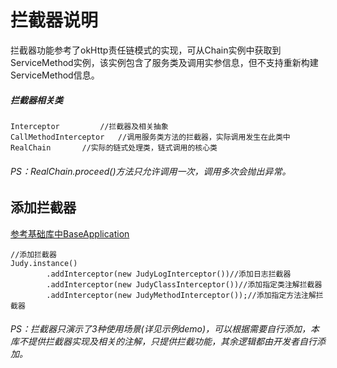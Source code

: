 # 拦截器说明

拦截器功能参考了okHttp责任链模式的实现，可从Chain实例中获取到ServiceMethod实例，该实例包含了服务类及调用实参信息，但不支持重新构建ServiceMethod信息。

##### 拦截器相关类
```
Interceptor 		//拦截器及相关抽象
CallMethodInterceptor 	//调用服务类方法的拦截器，实际调用发生在此类中
RealChain 		//实际的链式处理类，链式调用的核心类

```
###### *PS：RealChain.proceed()方法只允许调用一次，调用多次会抛出异常。*


## 添加拦截器
[参考基础库中BaseApplication](https://github.com/Walkud/JudyBridge/blob/master/BaseLib/src/main/java/com/zly/judy/lib/base/BaseApplication.java)

```
//添加拦截器
Judy.instance()
        .addInterceptor(new JudyLogInterceptor())//添加日志拦截器
        .addInterceptor(new JudyClassInterceptor())//添加指定类注解拦截器
        .addInterceptor(new JudyMethodInterceptor());//添加指定方法注解拦截器
```

###### *PS：拦截器只演示了3种使用场景(详见示例demo)，可以根据需要自行添加，本库不提供拦截器实现及相关的注解，只提供拦截功能，其余逻辑都由开发者自行添加。*
